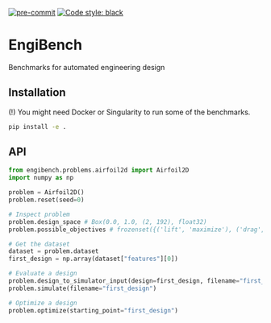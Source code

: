 [![pre-commit](https://img.shields.io/badge/pre--commit-enabled-brightgreen?logo=pre-commit&logoColor=white)](https://pre-commit.com/)
[![Code style: black](https://img.shields.io/badge/code%20style-black-000000.svg)](https://github.com/psf/black)

# EngiBench
Benchmarks for automated engineering design

## Installation
(!) You might need Docker or Singularity to run some of the benchmarks.

```bash
pip install -e .
```

## API
```python
from engibench.problems.airfoil2d import Airfoil2D
import numpy as np

problem = Airfoil2D()
problem.reset(seed=0)

# Inspect problem
problem.design_space # Box(0.0, 1.0, (2, 192), float32)
problem.possible_objectives # frozenset({('lift', 'maximize'), ('drag', 'minimize')})

# Get the dataset
dataset = problem.dataset
first_design = np.array(dataset["features"][0])

# Evaluate a design
problem.design_to_simulator_input(design=first_design, filename="first_design")
problem.simulate(filename="first_design")

# Optimize a design
problem.optimize(starting_point="first_design")
```

